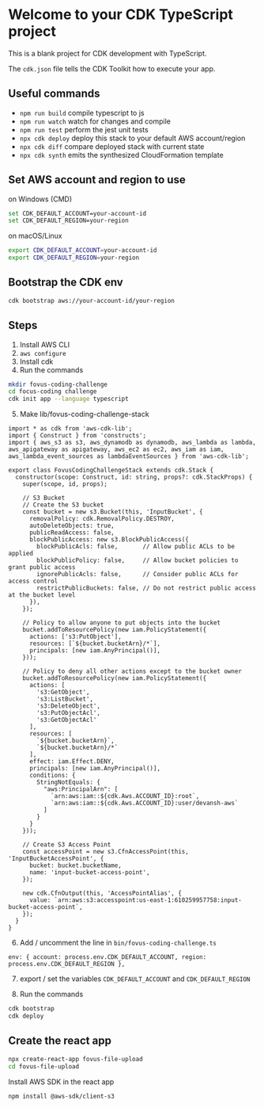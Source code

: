 # Welcome to your CDK TypeScript project

This is a blank project for CDK development with TypeScript.

The `cdk.json` file tells the CDK Toolkit how to execute your app.

## Useful commands

* `npm run build`   compile typescript to js
* `npm run watch`   watch for changes and compile
* `npm run test`    perform the jest unit tests
* `npx cdk deploy`  deploy this stack to your default AWS account/region
* `npx cdk diff`    compare deployed stack with current state
* `npx cdk synth`   emits the synthesized CloudFormation template


## Set AWS account and region to use

on Windows (CMD)
```bash
set CDK_DEFAULT_ACCOUNT=your-account-id
set CDK_DEFAULT_REGION=your-region
```

on macOS/Linux
```bash
export CDK_DEFAULT_ACCOUNT=your-account-id
export CDK_DEFAULT_REGION=your-region
```

## Bootstrap the CDK env

```bash
cdk bootstrap aws://your-account-id/your-region
```

## Steps

1. Install AWS CLI
2. `aws configure`
3. Install cdk 
4. Run the commands
```bash
mkdir fovus-coding-challenge
cd focus-coding challenge
cdk init app --language typescript
```
5. Make lib/fovus-coding-challenge-stack

```
import * as cdk from 'aws-cdk-lib';
import { Construct } from 'constructs';
import { aws_s3 as s3, aws_dynamodb as dynamodb, aws_lambda as lambda, aws_apigateway as apigateway, aws_ec2 as ec2, aws_iam as iam, aws_lambda_event_sources as lambdaEventSources } from 'aws-cdk-lib';

export class FovusCodingChallengeStack extends cdk.Stack {
  constructor(scope: Construct, id: string, props?: cdk.StackProps) {
    super(scope, id, props);

    // S3 Bucket
    // Create the S3 bucket
    const bucket = new s3.Bucket(this, 'InputBucket', {
      removalPolicy: cdk.RemovalPolicy.DESTROY,
      autoDeleteObjects: true,
      publicReadAccess: false,
      blockPublicAccess: new s3.BlockPublicAccess({
        blockPublicAcls: false,       // Allow public ACLs to be applied
        blockPublicPolicy: false,     // Allow bucket policies to grant public access
        ignorePublicAcls: false,      // Consider public ACLs for access control
        restrictPublicBuckets: false, // Do not restrict public access at the bucket level
      }),
    });

    // Policy to allow anyone to put objects into the bucket
    bucket.addToResourcePolicy(new iam.PolicyStatement({
      actions: ['s3:PutObject'],
      resources: [`${bucket.bucketArn}/*`],
      principals: [new iam.AnyPrincipal()],
    }));

    // Policy to deny all other actions except to the bucket owner
    bucket.addToResourcePolicy(new iam.PolicyStatement({
      actions: [
        's3:GetObject',
        's3:ListBucket',
        's3:DeleteObject',
        's3:PutObjectAcl',
        's3:GetObjectAcl'
      ],
      resources: [
        `${bucket.bucketArn}`,
        `${bucket.bucketArn}/*`
      ],
      effect: iam.Effect.DENY,
      principals: [new iam.AnyPrincipal()],
      conditions: {
        StringNotEquals: {
          "aws:PrincipalArn": [
            `arn:aws:iam::${cdk.Aws.ACCOUNT_ID}:root`,
            `arn:aws:iam::${cdk.Aws.ACCOUNT_ID}:user/devansh-aws`
          ]
        }
      }
    }));

    // Create S3 Access Point
    const accessPoint = new s3.CfnAccessPoint(this, 'InputBucketAccessPoint', {
      bucket: bucket.bucketName,
      name: 'input-bucket-access-point',
    });

    new cdk.CfnOutput(this, 'AccessPointAlias', {
      value: `arn:aws:s3:accesspoint:us-east-1:610259957758:input-bucket-access-point`,
    });
  }
}

```
6. Add / uncomment the line in `bin/fovus-coding-challenge.ts`
```
env: { account: process.env.CDK_DEFAULT_ACCOUNT, region: process.env.CDK_DEFAULT_REGION },
```
7. export / set the variables `CDK_DEFAULT_ACCOUNT` and `CDK_DEFAULT_REGION`

8. Run the commands
```bash
cdk bootstrap
cdk deploy
```

## Create the react app
```bash
npx create-react-app fovus-file-upload
cd fovus-file-upload
```
Install AWS SDK in the react app
```bash
npm install @aws-sdk/client-s3
```

